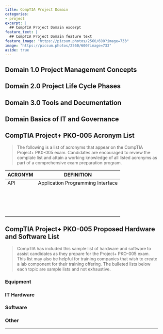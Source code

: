 ```yaml
---
title: CompTIA Project Domain
categories:
- project
excerpt: |
  ## CompTIA Project Domain excerpt
feature_text: |  
  ## CompTIA Project Domain feature text
feature_image: "https://picsum.photos/2560/600?image=733"
image: "https://picsum.photos/2560/600?image=733"
aside: true
---
```


## Domain 1.0 Project Management Concepts

## Domain 2.0 Project Life Cycle Phases

## Domain 3.0 Tools and Documentation

## Domain Basics of IT and Governance

## CompTIA Project+ PKO-005 Acronym List

> The following is a list of acronyms that appear on the CompTIA Project+ PK0-005 exam. Candidates are encouraged to review the complate list and attain a working knowledge of all listed acronyms as part of a comprehensive exam preparation program.

|ACRONYM|DEFINITION|
|---|---|
|API|Application Programming Interface|
|||
|||
|||
|||
|||
|||
|||
|||
|||
|||
|||
|||
|||
|||
|||
|||

## CompTIA Project+ PKO-005 Proposed Hardware and Software List

> CompTIA has included this sample list of hardware and software to assist candidates as they prepare for the Project+ PKO-005 exam. This list may also be helpful for training companies that wish to create a lab component for their training offering. The bulleted lists below each topic are sample lists and not exhaustive.

### Equipment

### IT Hardware

### Software

### Other

---
